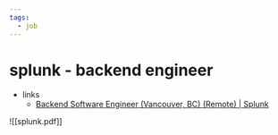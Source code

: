 ```yaml
---
tags:
  - job
---
```

# splunk - backend engineer 
- links
	- [Backend Software Engineer (Vancouver, BC) (Remote) | Splunk](https://www.splunk.com/en_us/careers/jobs/backend-software-engineer-vancouver-28661.html)

![[splunk.pdf]]